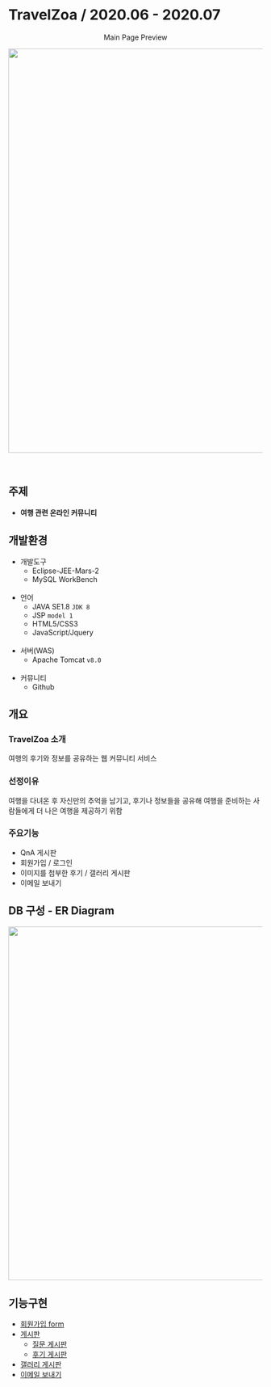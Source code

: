 # TravelZoa / 2020.06 - 2020.07
<p align="center"> Main Page Preview </p>
<p align="center"> <img src="https://user-images.githubusercontent.com/63029576/95649151-07ec1d80-0b17-11eb-939b-0ed35856c927.jpg" width="800px"> </p>
<br>

## 주제
* **여행 관련 온라인 커뮤니티**

## 개발환경
* 개발도구
  * Eclipse-JEE-Mars-2
  * MySQL WorkBench 
  <br>
* 언어
  * JAVA SE1.8 `JDK 8`
  * JSP `model 1`
  * HTML5/CSS3
  * JavaScript/Jquery
  <br>
* 서버(WAS)
  * Apache Tomcat `v8.0`
  <br>
* 커뮤니티
  * Github
  
## 개요

### TravelZoa 소개
여행의 후기와 정보를 공유하는 웹 커뮤니티 서비스
### 선정이유
여행을 다녀온 후 자신만의 추억을 남기고, 후기나 정보들을 공유해 여행을 준비하는 사람들에게 더 나은 여행을 제공하기 위함
### 주요기능
* QnA 게시판
* 회원가입 / 로그인
* 이미지를 첨부한 후기 / 갤러리 게시판
* 이메일 보내기

## DB 구성 - ER Diagram
<p align="center"> <img src="https://user-images.githubusercontent.com/63029576/95649874-e0974f80-0b1a-11eb-87d7-c4b497abab09.jpg" width="700px"> </p>

## 기능구현
* [회원가입 form](#회원가입-form)
* [게시판](#게시판)
  * [질문 게시판](#질문-게시판)
  * [후기 게시판](#후기-게시판)
* [갤러리 게시판](#갤러리-게시판)
* [이메일 보내기](#이메일-보내기)
<br>


